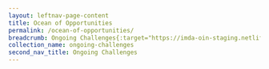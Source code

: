 ```yaml
---
layout: leftnav-page-content
title: Ocean of Opportunities
permalink: /ocean-of-opportunities/
breadcrumb: Ongoing Challenges{:target="https://imda-oin-staging.netlify.com/ongoing-innovation-challenges/"}/ Ocean of Opportunities
collection_name: ongoing-challenges
second_nav_title: Ongoing Challenges
---
```

